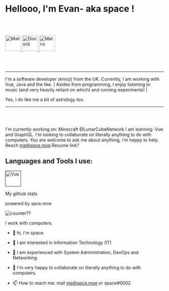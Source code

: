 <br></br>
# Hellooo, I'm Evan- aka space !
<br></br>

<a href="mailto:me@spce.moe">
    <img alt="Mail" width="50px" src="https://external-content.duckduckgo.com/iu/?u=http%3A%2F%2Fcdn.onlinewebfonts.com%2Fsvg%2Fimg_571126.png&f=1&nofb=1">
</a>

<a href="mailto:me@spce.moe">
    <img alt="Discord" width="50px" src="hhttps://external-content.duckduckgo.com/iu/?u=http%3A%2F%2Ficons.iconarchive.com%2Ficons%2Fpapirus-team%2Fpapirus-apps%2F512%2Fdiscord-icon.png&f=1&nofb=1">
</a>

<a href="mailto:me@spce.moe">
    <img alt="Matrix" width="50px" src="https://matrix.org/images/matrix-logo.svg">
</a>

<br></br>
___

I'm a software developer (emoji) from the UK. Currently, I am working with Vue, Java and the like. |
Asides from programming, I enjoy listening to music (and very heavily reliant on which) and running experiments! |

Yes, I do like me a bit of astrology too.

___
<br></br>

I'm currently working on: Minecraft @LunarCubeNetwork
I am learning: Vue and GraphQL.
I'm looking to collaborate on literally anything to do with computers.
You are welcome to ask me about anything, i'm happy to help.
Reach me@spce.moe
Resume link?

## Languages and Tools I use:
<a href="">
    <img alt="Vue" width="50px" src="https://external-content.duckduckgo.com/iu/?u=https%3A%2F%2Fdwglogo.com%2Fwp-content%2Fuploads%2F2017%2F09%2FVue_js_logo.png&f=1&nofb=1">
</a>

My github stats

powered by spce.moe

![counter??](https://count.getloli.com/get/@owospace?theme=rule34)

  I work with computers.
- 👋 hi, i'm space.

- 👀 I am interested in Information Technology (IT)
- 🌱 I am experienced with System Administration, DevOps and Networking.
- 💞️ I'm very happy to collaborate on literally anything to do with computers.

- 📫 How to reach me: mail me@spce.moe or space#0002



<!---
owospace/owospace is a ✨ special ✨ repository because its `README.md` (this file) appears on your GitHub profile.
You can click the Preview link to take a look at your changes.
--->
